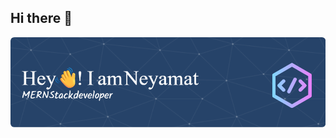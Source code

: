 ## Hi there 👋
<img src="https://github.com/Niamot-Ullah/Niamot-Ullah/blob/main/github-header-image%20(3).png"/>

<!--
**Niamot-Ullah/Niamot-Ullah** is a ✨ _special_ ✨ repository because its `README.md` (this file) appears on your GitHub profile.

Here are some ideas to get you started:

- 🔭 I’m currently working on ...
- 🌱 I’m currently learning ...
- 👯 I’m looking to collaborate on ...
- 🤔 I’m looking for help with ...
- 💬 Ask me about ...
- 📫 How to reach me: ...
- 😄 Pronouns: ...
- ⚡ Fun fact: ...
-->
